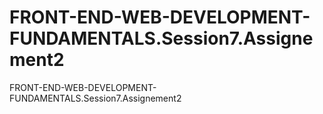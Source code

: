 # FRONT-END-WEB-DEVELOPMENT-FUNDAMENTALS.Session7.Assignement2
FRONT-END-WEB-DEVELOPMENT-FUNDAMENTALS.Session7.Assignement2
